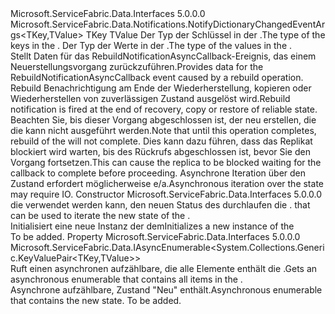 <Type Name="NotifyDictionaryRebuildEventArgs&lt;TKey,TValue&gt;" FullName="Microsoft.ServiceFabric.Data.Notifications.NotifyDictionaryRebuildEventArgs&lt;TKey,TValue&gt;">
  <TypeSignature Language="C#" Value="public class NotifyDictionaryRebuildEventArgs&lt;TKey,TValue&gt; : Microsoft.ServiceFabric.Data.Notifications.NotifyDictionaryChangedEventArgs&lt;TKey,TValue&gt;" />
  <TypeSignature Language="ILAsm" Value=".class public auto ansi beforefieldinit NotifyDictionaryRebuildEventArgs`2&lt;TKey, TValue&gt; extends Microsoft.ServiceFabric.Data.Notifications.NotifyDictionaryChangedEventArgs`2&lt;!TKey, !TValue&gt;" />
  <TypeSignature Language="DocId" Value="T:Microsoft.ServiceFabric.Data.Notifications.NotifyDictionaryRebuildEventArgs`2" />
  <TypeSignature Language="VB.NET" Value="Public Class NotifyDictionaryRebuildEventArgs(Of TKey, TValue)&#xA;Inherits NotifyDictionaryChangedEventArgs(Of TKey, TValue)" />
  <TypeSignature Language="F#" Value="type NotifyDictionaryRebuildEventArgs&lt;'Key, 'Value&gt; = class&#xA;    inherit NotifyDictionaryChangedEventArgs&lt;'Key, 'Value&gt;" />
  <AssemblyInfo>
    <AssemblyName>Microsoft.ServiceFabric.Data.Interfaces</AssemblyName>
    <AssemblyVersion>5.0.0.0</AssemblyVersion>
  </AssemblyInfo>
  <TypeParameters>
    <TypeParameter Name="TKey" />
    <TypeParameter Name="TValue" />
  </TypeParameters>
  <Base>
    <BaseTypeName>Microsoft.ServiceFabric.Data.Notifications.NotifyDictionaryChangedEventArgs&lt;TKey,TValue&gt;</BaseTypeName>
    <BaseTypeArguments>
      <BaseTypeArgument TypeParamName="TKey">TKey</BaseTypeArgument>
      <BaseTypeArgument TypeParamName="TValue">TValue</BaseTypeArgument>
    </BaseTypeArguments>
  </Base>
  <Interfaces />
  <Docs>
    <typeparam name="TKey"><span data-ttu-id="8750b-101">Der Typ der Schlüssel in der <cref name="IReliableDictionary" />.</span><span class="sxs-lookup"><span data-stu-id="8750b-101">The type of the keys in the <cref name="IReliableDictionary" />.</span></span></typeparam>
    <typeparam name="TValue"><span data-ttu-id="8750b-102">Der Typ der Werte in der <cref name="IReliableDictionary" />.</span><span class="sxs-lookup"><span data-stu-id="8750b-102">The type of the values in the <cref name="IReliableDictionary" />.</span></span></typeparam>
    <summary>
            <span data-ttu-id="8750b-103">Stellt Daten für das RebuildNotificationAsyncCallback-Ereignis, das einem Neuerstellungsvorgang zurückzuführen.</span><span class="sxs-lookup"><span data-stu-id="8750b-103">Provides data for the RebuildNotificationAsyncCallback event caused by a rebuild operation.</span></span>
            <span data-ttu-id="8750b-104">Rebuild Benachrichtigung am Ende der Wiederherstellung, kopieren oder Wiederherstellen von zuverlässigen Zustand ausgelöst wird.</span><span class="sxs-lookup"><span data-stu-id="8750b-104">Rebuild notification is fired at the end of recovery, copy or restore of reliable state.</span></span>
            </summary>
    <remarks>
            <span data-ttu-id="8750b-105">Beachten Sie, bis dieser Vorgang abgeschlossen ist, der neu erstellen, die die <cref name="IReliableDictionary" /> kann nicht ausgeführt werden.</span><span class="sxs-lookup"><span data-stu-id="8750b-105">Note that until this operation completes, rebuild of the <cref name="IReliableDictionary" /> will not complete.</span></span>
            <span data-ttu-id="8750b-106">Dies kann dazu führen, dass das Replikat blockiert wird warten, bis des Rückrufs abgeschlossen ist, bevor Sie den Vorgang fortsetzen.</span><span class="sxs-lookup"><span data-stu-id="8750b-106">This can cause the replica to be blocked waiting for the callback to complete before proceeding.</span></span> <span data-ttu-id="8750b-107">Asynchrone Iteration über den Zustand erfordert möglicherweise e/a.</span><span class="sxs-lookup"><span data-stu-id="8750b-107">Asynchronous iteration over the state may require IO.</span></span>
            </remarks>
  </Docs>
  <Members>
    <Member MemberName=".ctor">
      <MemberSignature Language="C#" Value="public NotifyDictionaryRebuildEventArgs (Microsoft.ServiceFabric.Data.IAsyncEnumerable&lt;System.Collections.Generic.KeyValuePair&lt;TKey,TValue&gt;&gt; enumerableState);" />
      <MemberSignature Language="ILAsm" Value=".method public hidebysig specialname rtspecialname instance void .ctor(class Microsoft.ServiceFabric.Data.IAsyncEnumerable`1&lt;valuetype System.Collections.Generic.KeyValuePair`2&lt;!TKey, !TValue&gt;&gt; enumerableState) cil managed" />
      <MemberSignature Language="DocId" Value="M:Microsoft.ServiceFabric.Data.Notifications.NotifyDictionaryRebuildEventArgs`2.#ctor(Microsoft.ServiceFabric.Data.IAsyncEnumerable{System.Collections.Generic.KeyValuePair{`0,`1}})" />
      <MemberSignature Language="VB.NET" Value="Public Sub New (enumerableState As IAsyncEnumerable(Of KeyValuePair(Of TKey, TValue)))" />
      <MemberSignature Language="F#" Value="new Microsoft.ServiceFabric.Data.Notifications.NotifyDictionaryRebuildEventArgs&lt;'Key, 'Value&gt; : Microsoft.ServiceFabric.Data.IAsyncEnumerable&lt;System.Collections.Generic.KeyValuePair&lt;'Key, 'Value&gt;&gt; -&gt; Microsoft.ServiceFabric.Data.Notifications.NotifyDictionaryRebuildEventArgs&lt;'Key, 'Value&gt;" Usage="new Microsoft.ServiceFabric.Data.Notifications.NotifyDictionaryRebuildEventArgs&lt;'Key, 'Value&gt; enumerableState" />
      <MemberType>Constructor</MemberType>
      <AssemblyInfo>
        <AssemblyName>Microsoft.ServiceFabric.Data.Interfaces</AssemblyName>
        <AssemblyVersion>5.0.0.0</AssemblyVersion>
      </AssemblyInfo>
      <Parameters>
        <Parameter Name="enumerableState" Type="Microsoft.ServiceFabric.Data.IAsyncEnumerable&lt;System.Collections.Generic.KeyValuePair&lt;TKey,TValue&gt;&gt;" />
      </Parameters>
      <Docs>
        <param name="enumerableState">
          <span data-ttu-id="8750b-108"><cref name="IAsyncEnumerable" />die verwendet werden kann, den neuen Status des durchlaufen die <cref name="IReliableDictionary" />.</span><span class="sxs-lookup"><span data-stu-id="8750b-108"><cref name="IAsyncEnumerable" /> that can be used to iterate the new state of the <cref name="IReliableDictionary" />.</span></span></param>
        <summary>
            <span data-ttu-id="8750b-109">Initialisiert eine neue Instanz der dem<cref name="NotifyDictionaryRebuildEventArgs" /></span><span class="sxs-lookup"><span data-stu-id="8750b-109">Initializes a new instance of the <cref name="NotifyDictionaryRebuildEventArgs" /></span></span></summary>
        <remarks>To be added.</remarks>
      </Docs>
    </Member>
    <Member MemberName="State">
      <MemberSignature Language="C#" Value="public Microsoft.ServiceFabric.Data.IAsyncEnumerable&lt;System.Collections.Generic.KeyValuePair&lt;TKey,TValue&gt;&gt; State { get; }" />
      <MemberSignature Language="ILAsm" Value=".property instance class Microsoft.ServiceFabric.Data.IAsyncEnumerable`1&lt;valuetype System.Collections.Generic.KeyValuePair`2&lt;!TKey, !TValue&gt;&gt; State" />
      <MemberSignature Language="DocId" Value="P:Microsoft.ServiceFabric.Data.Notifications.NotifyDictionaryRebuildEventArgs`2.State" />
      <MemberSignature Language="VB.NET" Value="Public ReadOnly Property State As IAsyncEnumerable(Of KeyValuePair(Of TKey, TValue))" />
      <MemberSignature Language="F#" Value="member this.State : Microsoft.ServiceFabric.Data.IAsyncEnumerable&lt;System.Collections.Generic.KeyValuePair&lt;'Key, 'Value&gt;&gt;" Usage="Microsoft.ServiceFabric.Data.Notifications.NotifyDictionaryRebuildEventArgs&lt;'Key, 'Value&gt;.State" />
      <MemberType>Property</MemberType>
      <AssemblyInfo>
        <AssemblyName>Microsoft.ServiceFabric.Data.Interfaces</AssemblyName>
        <AssemblyVersion>5.0.0.0</AssemblyVersion>
      </AssemblyInfo>
      <ReturnValue>
        <ReturnType>Microsoft.ServiceFabric.Data.IAsyncEnumerable&lt;System.Collections.Generic.KeyValuePair&lt;TKey,TValue&gt;&gt;</ReturnType>
      </ReturnValue>
      <Docs>
        <summary>
            <span data-ttu-id="8750b-110">Ruft einen asynchronen aufzählbare, die alle Elemente enthält die <cref name="IReliableDictionary" />.</span><span class="sxs-lookup"><span data-stu-id="8750b-110">Gets an asynchronous enumerable that contains all items in the <cref name="IReliableDictionary" />.</span></span>
            </summary>
        <value><span data-ttu-id="8750b-111">Asynchrone aufzählbare, Zustand "Neu" enthält.</span><span class="sxs-lookup"><span data-stu-id="8750b-111">Asynchronous enumerable that contains the new state.</span></span></value>
        <remarks>To be added.</remarks>
      </Docs>
    </Member>
  </Members>
</Type>